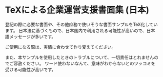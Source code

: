 # TeXによる企業運営支援書面集 (日本)
登記の際に必要な書面や、その他庶務で使いそうな書面サンプルをTeX化しています。
日本法に基づくもので、日本国内で利用される可能性が高いので、日本語メッセージが多いです。

ご使用になる際は、実情に合わせて作り変えてください。

また、本サンプルを使用したときのトラブルについて、一切責任はとれませんのでご容赦ください。
ワード使わないなんて、意味がわからないとのツッコミを受ける可能性が高いです。

